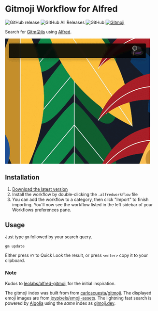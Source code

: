 # Gitmoji Workflow for Alfred

![GitHub release](https://img.shields.io/github/release/techouse/alfred-gitmoji.svg)
![GitHub All Releases](https://img.shields.io/github/downloads/techouse/alfred-gitmoji/total.svg)
![GitHub](https://img.shields.io/github/license/techouse/alfred-gitmoji.svg)
[![Gitmoji](https://img.shields.io/badge/gitmoji-%20😜%20😍-FFDD67.svg?style=flat)](https://gitmoji.dev)


Search for [Gitm:stuck_out_tongue_winking_eye:jis](https://gitmoji.dev) using [Alfred](https://www.alfredapp.com/).

![demo](demo.gif)

## Installation

1. [Download the latest version](https://github.com/techouse/alfred-gitmoji/releases/latest)
2. Install the workflow by double-clicking the `.alfredworkflow` file
3. You can add the workflow to a category, then click "Import" to finish importing. You'll now see the workflow listed in the left sidebar of your Workflows preferences pane.

## Usage

Just type `gm` followed by your search query.

```
gm update
```

Either press `⌘Y` to Quick Look the result, or press `<enter>` copy it to your clipboard.

### Note

Kudos to [leolabs/alfred-gitmoji](https://github.com/leolabs/alfred-gitmoji) for the initial inspiration.

The gitmoji index was built from from [carloscuesta/gitmoji](https://github.com/carloscuesta/gitmoji). The displayed emoji images are from [joypixels/emoji-assets](https://github.com/joypixels/emoji-assets).
The lightning fast search is powered by [Algolia](https://www.algolia.com) using the _same_ index as [gimoji.dev](https://gitmoji.dev).
